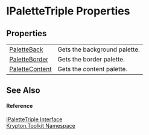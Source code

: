 # IPaletteTriple Properties




## Properties
<table>
<tr>
<td><a href="7ad917b3-1c28-35ba-eab6-821fa7f0b2d1.md">PaletteBack</a></td>
<td>Gets the background palette.</td></tr>
<tr>
<td><a href="97a6013a-1f8b-0259-50df-080505da0b55.md">PaletteBorder</a></td>
<td>Gets the border palette.</td></tr>
<tr>
<td><a href="fa021aa7-024f-422d-906a-aeb0d849f3dc.md">PaletteContent</a></td>
<td>Gets the content palette.</td></tr>
</table>

## See Also


#### Reference
<a href="6e0b2125-ea47-b68f-46f9-5c79c12d3589.md">IPaletteTriple Interface</a>  
<a href="79d2eac2-21f4-54ff-7552-b20c33c30600.md">Krypton.Toolkit Namespace</a>  
